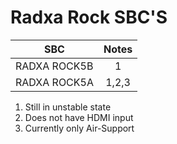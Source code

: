 # Radxa Rock SBC'S



| SBC                                   |  Notes   |
| ------------------------------------- | :------: |
| RADXA ROCK5B                          |    1     |
| RADXA ROCK5A                          |    1,2,3 |

1. Still in unstable state
2. Does not have HDMI input
3. Currently only Air-Support
